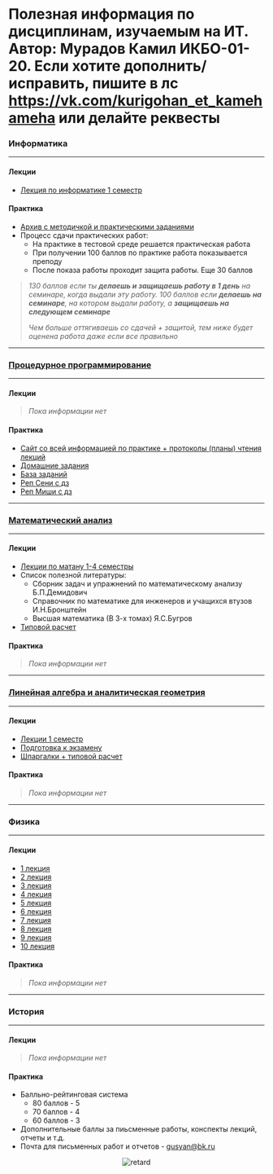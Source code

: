 # Полезная информация по дисциплинам, изучаемым на ИТ. Автор: Мурадов Камил ИКБО-01-20. Если хотите дополнить/исправить, пишите в лс https://vk.com/kurigohan_et_kamehameha или делайте реквесты
### Информатика
---
#### Лекции
+ [Лекция по информатике 1 семестр](https://github.com/ShamelessLad/mirea/tree/Shameless-patch/%D0%98%D0%BD%D1%84%D0%BE%D1%80%D0%BC%D0%B0%D1%82%D0%B8%D0%BA%D0%B0/%D0%9B%D0%B5%D0%BA%D1%86%D0%B8%D0%B8)
#### Практика
+ [Архив с методичкой и практическими заданиями](https://cloud.mirea.ru/index.php/s/QDRnJwLQor5Ck4J)
+ Процесс сдачи практических работ:
	- На практике в тестовой среде решается практическая работа
	- При получении 100 баллов по практике работа показывается преподу
	- После показа работы проходит защита работы. Еще 30 баллов
>_130 баллов если ты **делаешь и защищаешь работу в 1 день** на семинаре, когда выдали эту работу. 100 баллов если **делаешь на семинаре**, на котором выдали работу, а **защищаешь на следующем семинаре**_
><div><i>Чем больше оттягиваешь со сдачей + защитой, тем ниже будет оценена работа даже если все правильно</i></div>
---
### [Процедурное программирование](https://lizochekk.jimdofree.com/) 
---
#### Лекции
>*Пока информации нет*
#### Практика
* [Cайт со всей информацией по практике + протоколы (планы) чтения лекций](https://lizochekk.jimdofree.com/%D0%BF%D1%80%D0%BE%D0%B3%D1%80%D0%B0%D0%BC%D0%BC%D0%B8%D1%80%D0%BE%D0%B2%D0%B0%D0%BD%D0%B8%D0%B5/)
* [Домашние задания](https://github.com/ShamelessLad/mirea/tree/master/%D0%9F%D1%80%D0%BE%D0%B3%D1%80%D0%B0%D0%BC%D0%BC%D0%B8%D1%80%D0%BE%D0%B2%D0%B0%D0%BD%D0%B8%D0%B5/%D0%94%D0%BE%D0%BC%D0%B0%D1%88%D0%BD%D0%B8%D0%B5%20%D0%B7%D0%B0%D0%B4%D0%B0%D0%BD%D0%B8%D1%8F)
* [База заданий](https://github.com/ShamelessLad/mirea/tree/master/%D0%9F%D1%80%D0%BE%D0%B3%D1%80%D0%B0%D0%BC%D0%BC%D0%B8%D1%80%D0%BE%D0%B2%D0%B0%D0%BD%D0%B8%D0%B5/%D0%91%D0%B0%D0%B7%D0%B0%20%D0%B7%D0%B0%D0%B4%D0%B0%D0%BD%D0%B8%D0%B9)
* [Реп Сени с дз](https://github.com/Un57a6L3/unicpp)
* [Реп Миши с дз](https://github.com/krewaz234/mirea_dz)
---
### [Математический анализ](http://math.fel.mirea.ru/)
---
#### Лекции
+ [Лекции по матану 1-4 семестры](https://github.com/ShamelessLad/mirea/tree/master/%D0%9C%D0%B0%D1%82%D0%B0%D0%BD/%D0%9B%D0%B5%D0%BA%D1%86%D0%B8%D0%B8%201-4%20%D1%81%D0%B5%D0%BC%D0%B5%D1%81%D1%82%D1%80%D1%8B)
+ Список полезной литературы:
	- Сборник задач и упражнений по математическому анализу Б.П.Демидович
	- Справочник по математике для инженеров и учащихся втузов И.Н.Бронштейн
	- Высшая математика (В 3-х томах) Я.С.Бугров 
+ [Типовой расчет](https://github.com/ShamelessLad/mirea/tree/master/%D0%9C%D0%B0%D1%82%D0%B0%D0%BD/%D0%A2%D0%B8%D0%BF%D0%BE%D0%B2%D0%BE%D0%B9%20%D1%80%D0%B0%D1%81%D1%87%D0%B5%D1%82)
#### Практика
>*Пока информации нет*
---
### [Линейная алгебра и аналитическая геометрия](http://mathelp.mozello.ru/)
---
#### Лекции
* [Лекции 1 семестр](https://github.com/ShamelessLad/mirea/tree/master/%D0%9B%D0%B8%D0%BD%D0%B0%D0%BB%20%D0%B8%20%D0%B0%D0%BD%D0%B3%D0%B5%D0%BC/%D0%9B%D0%B5%D0%BA%D1%86%D0%B8%D0%B8%201%20%D1%81%D0%B5%D0%BC)
* [Подготовка к экзамену](https://github.com/ShamelessLad/mirea/tree/master/%D0%9B%D0%B8%D0%BD%D0%B0%D0%BB%20%D0%B8%20%D0%B0%D0%BD%D0%B3%D0%B5%D0%BC/%D0%9F%D0%BE%D0%B4%D0%B3%D0%BE%D1%82%D0%BE%D0%B2%D0%BA%D0%B0%20%D0%BA%20%D1%8D%D0%BA%D0%B7%D0%B0%D0%BC%D0%B5%D0%BD%D0%B0%D0%BC)
* [Шпаргалки + типовой расчет](https://github.com/ShamelessLad/mirea/tree/master/%D0%9B%D0%B8%D0%BD%D0%B0%D0%BB%20%D0%B8%20%D0%B0%D0%BD%D0%B3%D0%B5%D0%BC/%D0%A8%D0%BF%D0%B0%D1%80%D0%B3%D0%B0%D0%BB%D0%BA%D0%B8)
#### Практика
>*Пока информации нет*
---
### Физика
---
#### Лекции
+ [1 лекция](https://youtu.be/lEjs-yKy5hk)
+ [2 лекция](https://youtu.be/2Oo3GgT36H4)
+ [3 лекция](https://youtu.be/A-_6hSCfTUg)
+ [4 лекция](https://youtu.be/SSZjP3lHsv8)
+ [5 лекция](https://youtu.be/16NguPTeLWE)
+ [6 лекция](https://youtu.be/pPHrw_ZBRPc)
+ [7 лекция](https://youtu.be/Txt32QohqPI)
+ [8 лекция](https://youtu.be/YDAYA8H1m1k)
+ [9 лекция](https://youtu.be/zY2brGsWg00)
+ [10 лекция](https://youtu.be/qwvAbdt7n_Q)
#### Практика
>*Пока информации нет*
---
### История 
---
#### Лекции
>*Пока информации нет*
#### Практика
+ Балльно-рейтинговая система
	- 80 баллов - 5
	- 70 баллов - 4
	- 60 баллов - 3
+ Дополнительные баллы за пиьсменные работы, конспекты лекций, отчеты и т.д.
+ Почта для письменных работ и отчетов - gusyan@bk.ru
<p align="center">
  <img src="https://media.giphy.com/media/SXlWq2CwGszP4t4KwS/giphy.gif" alt="retard"/>
</p>
